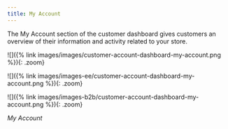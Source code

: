 ```yaml
---
title: My Account
---
```


The My Account section of the customer dashboard gives customers an overview of their information and activity related to your store.

<!--{% if "Default.CE Only" contains site.edition %}-->
![]({% link images/images/customer-account-dashboard-my-account.png %}){: .zoom}
<!--{% endif %}-->
<!--{% if "Default.EE ONLY" contains site.edition %}-->
![]({% link images/images-ee/customer-account-dashboard-my-account.png %}){: .zoom}
<!--{% endif %}-->
<!--{% if "Default.B2B Only" contains site.edition %}-->
![]({% link images/images-b2b/customer-account-dashboard-my-account.png %}){: .zoom}
<!--{% endif %}-->
_My Account_
